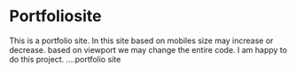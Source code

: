 # Portfoliosite
This is a portfolio site.
In this site based on mobiles size may increase or decrease.
based on viewport we may change the entire code.
I am happy to do this project.
....portfolio site

